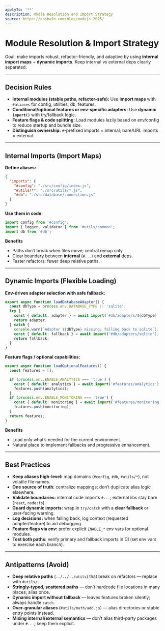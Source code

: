 ```yaml
---
applyTo: '**'
description: Modle Resolution and Import Strategy
source: https://kashw1n.com/blog/nodejs-2025/
---
```


# Module Resolution & Import Strategy

Goal: make imports robust, refactor-friendly, and adaptive by using **internal import maps** + **dynamic imports**. Keep internal vs external deps clearly separated.

---

## Decision Rules

- **Internal modules (stable paths, refactor-safe):** Use **import maps** with `#aliases` for config, utilities, db, features.
- **Conditional/optional features or env-specific adapters:** Use **dynamic `import()`** with try/fallback logic.
- **Feature flags & code splitting:** Load modules lazily based on env/config to reduce startup and bundle size.
- **Distinguish ownership:** `#`-prefixed imports = internal; bare/URL imports = external.

---

## Internal Imports (Import Maps)

**Define aliases:**
```json
{
  "imports": {
    "#config": "./src/config/index.js",
    "#utils/*": "./src/utils/*.js",
    "#db": "./src/database/connection.js"
  }
}
````

**Use them in code:**

```js
import config from '#config';
import { logger, validator } from '#utils/common';
import db from '#db';
```

**Benefits**

* Paths don’t break when files move; central remap only.
* Clear boundary between **internal** (`#...`) and **external** deps.
* Faster refactors; fewer deep relative paths.

---

## Dynamic Imports (Flexible Loading)

**Env-driven adapter selection with safe fallback:**

```js
export async function loadDatabaseAdapter() {
  const dbType = process.env.DATABASE_TYPE || 'sqlite';
  try {
    const { default: adapter } = await import(`#db/adapters/${dbType}`);
    return adapter;
  } catch {
    console.warn(`Adapter ${dbType} missing; falling back to sqlite`);
    const { default: fallback } = await import('#db/adapters/sqlite');
    return fallback;
  }
}
```

**Feature flags / optional capabilities:**

```js
export async function loadOptionalFeatures() {
  const features = [];

  if (process.env.ENABLE_ANALYTICS === 'true') {
    const { default: analytics } = await import('#features/analytics');
    features.push(analytics);
  }
  if (process.env.ENABLE_MONITORING === 'true') {
    const { default: monitoring } = await import('#features/monitoring');
    features.push(monitoring);
  }
  return features;
}
```

**Benefits**

* Load only what’s needed for the current environment.
* Natural place to implement fallbacks and progressive enhancement.

---

## Best Practices

* **Keep aliases high-level:** map domains (`#config`, `#db`, `#utils/*`), not volatile file names.
* **One source of truth:** centralize mappings; don’t duplicate alias logic elsewhere.
* **Validate boundaries:** internal code imports `#...`; external libs stay bare (`react`, `node:fs`).
* **Guard dynamic imports:** wrap in `try/catch` with a **clear fallback** or user-facing warning.
* **Log decisions:** when falling back, log context (requested adapter/feature) to aid debugging.
* **Feature flags via env:** prefer explicit `ENABLE_*` env vars for optional modules.
* **Test both paths:** verify primary and fallback imports in CI (set env vars to exercise each branch).

---

## Antipatterns (Avoid)

* **Deep relative paths** (`../../../utils`) that break on refactors — replace with `#utils/...`.
* **Stringly-typed, scattered paths** — don’t hardcode file locations in many places; alias once.
* **Dynamic import without fallback** — leaves features broken silently; always handle `catch`.
* **Over-granular aliases** (`#utils/math/add.js`) — alias directories or stable entry points instead.
* **Mixing internal/external semantics** — don’t alias third-party packages under `#...`; keep them explicit.
